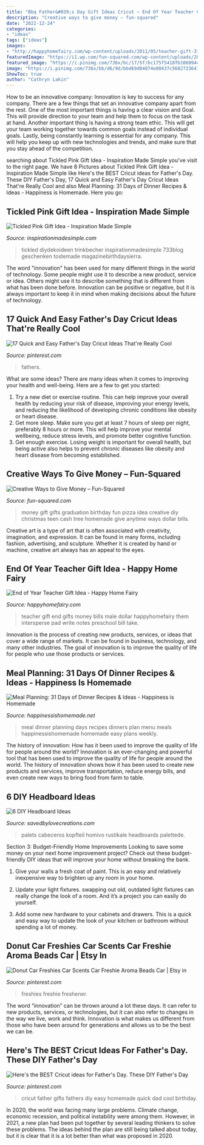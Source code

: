 ```yaml
---
title: "Bbq Father&#039;s Day Gift Ideas Cricut ~ End Of Year Teacher Gift Idea"
description: "Creative ways to give money – fun-squared"
date: "2022-12-24"
categories:
- "ideas"
tags: ["ideas"]
images:
- "http://happyhomefairy.com/wp-content/uploads/2011/05/teacher-gift-31.jpg"
featuredImage: "https://i1.wp.com/fun-squared.com/wp-content/uploads/2018/05/Fun-Money-Gift-Idea-Pizza-Box.jpg?resize=439%2C640&amp;ssl=1"
featured_image: "https://i.pinimg.com/736x/bc/17/5f/bc175f5418fb106094c4c15f8e7b1287.jpg"
image: "https://i.pinimg.com/736x/bb/d6/9d/bbd69d04874e80437c56827236415007.jpg"
ShowToc: true
author: "Cathryn Lakin"
---
```



How to be an innovative company:
Innovation is key to success for any company. There are a few things that set an innovative company apart from the rest. One of the most important things is having a clear vision and Goal. This will provide direction to your team and help them to focus on the task at hand. Another important thing is having a strong team ethic. This will get your team working together towards common goals instead of individual goals. Lastly, being constantly learning is essential for any company. This will help you keep up with new technologies and trends, and make sure that you stay ahead of the competition.

	

		
searching about Tickled Pink Gift Idea - Inspiration Made Simple you've visit to the right page. We have 8 Pictures about Tickled Pink Gift Idea - Inspiration Made Simple like Here&#039;s the BEST Cricut ideas for Father&#039;s Day. These DIY Father&#039;s Day, 17 Quick and Easy Father&#039;s Day Cricut Ideas That&#039;re Really Cool and also Meal Planning: 31 Days of Dinner Recipes &amp; Ideas - Happiness is Homemade. Here you go:
		
    
## Tickled Pink Gift Idea - Inspiration Made Simple

<img loading=lazy src="https://www.inspirationmadesimple.com/wp-content/uploads/2015/04/tickled-pink-gift-idea.jpg" onerror="this.onerror=null;this.src='https://tse4.mm.bing.net/th?id=OIP.NcYEY2nL6VKeP7jMV0SXQgHaLG&amp;pid=15.1';" alt="Tickled Pink Gift Idea - Inspiration Made Simple">

_Source: inspirationmadesimple.com_

>tickled diydekoideen trinkbecher inspirationmadesimple 733blog geschenken tostemade magazinebirthdaysierra. 

	

The word "innovation" has been used for many different things in the world of technology. Some people might use it to describe a new product, service or idea. Others might use it to describe something that is different from what has been done before. Innovation can be positive or negative, but it is always important to keep it in mind when making decisions about the future of technology.

    
## 17 Quick And Easy Father&#039;s Day Cricut Ideas That&#039;re Really Cool

<img loading=lazy src="https://i.pinimg.com/736x/bb/d6/9d/bbd69d04874e80437c56827236415007.jpg" onerror="this.onerror=null;this.src='https://tse1.mm.bing.net/th?id=OIP.6beW8ZLH48-TgTu-arFbrgAAAA&amp;pid=15.1';" alt="17 Quick and Easy Father&#039;s Day Cricut Ideas That&#039;re Really Cool">

_Source: pinterest.com_

>fathers. 

	

What are some ideas?
There are many ideas when it comes to improving your health and well-being. Here are a few to get you started: 
1. Try a new diet or exercise routine. This can help improve your overall health by reducing your risk of disease, improving your energy levels, and reducing the likelihood of developing chronic conditions like obesity or heart disease. 
2. Get more sleep. Make sure you get at least 7 hours of sleep per night, preferably 8 hours or more. This will help improve your mental wellbeing, reduce stress levels, and promote better cognitive function. 
3. Get enough exercise. Losing weight is important for overall health, but being active also helps to prevent chronic diseases like obesity and heart disease from becoming established.

    
## Creative Ways To Give Money – Fun-Squared

<img loading=lazy src="https://i1.wp.com/fun-squared.com/wp-content/uploads/2018/05/Fun-Money-Gift-Idea-Pizza-Box.jpg?resize=439%2C640&amp;ssl=1" onerror="this.onerror=null;this.src='https://tse2.mm.bing.net/th?id=OIP.t0Z57ujam65Z83bvbt7aYwAAAA&amp;pid=15.1';" alt="Creative Ways to Give Money – Fun-Squared">

_Source: fun-squared.com_

>money gift gifts graduation birthday fun pizza idea creative diy christmas teen cash tree homemade give anytime ways dollar bills. 

	

Creative art is a type of art that is often associated with creativity, imagination, and expression. It can be found in many forms, including fashion, advertising, and sculpture. Whether it is created by hand or machine, creative art always has an appeal to the eyes.

    
## End Of Year Teacher Gift Idea - Happy Home Fairy

<img loading=lazy src="http://happyhomefairy.com/wp-content/uploads/2011/05/teacher-gift-31.jpg" onerror="this.onerror=null;this.src='https://tse4.mm.bing.net/th?id=OIP.hzNi_JImt42cVrYxFxAfkQHaFi&amp;pid=15.1';" alt="End of Year Teacher Gift Idea - Happy Home Fairy">

_Source: happyhomefairy.com_

>teacher gift end gifts money bills male dollar happyhomefairy them intersperse pad write notes preschool bill take. 

	

Innovation is the process of creating new products, services, or ideas that cover a wide range of markets. It can be found in business, technology, and many other industries. The goal of innovation is to improve the quality of life for people who use those products or services.

    
## Meal Planning: 31 Days Of Dinner Recipes &amp; Ideas - Happiness Is Homemade

<img loading=lazy src="https://i2.wp.com/www.happinessishomemade.net/wp-content/uploads/2014/12/31-Days-of-Dinners-Meal-Plan.jpg" onerror="this.onerror=null;this.src='https://tse3.mm.bing.net/th?id=OIP.X4fBV7cIJUd6VJgig4DaQgHaKa&amp;pid=15.1';" alt="Meal Planning: 31 Days of Dinner Recipes &amp; Ideas - Happiness is Homemade">

_Source: happinessishomemade.net_

>meal dinner planning days recipes dinners plan menu meals happinessishomemade homemade easy plans weekly. 

	

The history of innovation: How has it been used to improve the quality of life for people around the world?
Innovation is an ever-changing and powerful tool that has been used to improve the quality of life for people around the world. The history of innovation shows how it has been used to create new products and services, improve transportation, reduce energy bills, and even create new ways to bring food from farm to table.

    
## 6 DIY Headboard Ideas

<img loading=lazy src="https://savedbylovecreations.com/wp-content/uploads/2011/08/pallet.jpg" onerror="this.onerror=null;this.src='https://tse3.mm.bing.net/th?id=OIP.QfFWxZUHxjJk-U1sq5CuUwHaLG&amp;pid=15.1';" alt="6 DIY Headboard Ideas">

_Source: savedbylovecreations.com_

>palets cabeceros kopfteil homivo rustikale headboards palettede. 

	

Section 3: Budget-Friendly Home Improvements
Looking to save some money on your next home improvement project? Check out these budget-friendly DIY ideas that will improve your home without breaking the bank.
1. Give your walls a fresh coat of paint. This is an easy and relatively inexpensive way to brighten up any room in your home.

2. Update your light fixtures. swapping out old, outdated light fixtures can really change the look of a room. And it’s a project you can easily do yourself.

3. Add some new hardware to your cabinets and drawers. This is a quick and easy way to update the look of your kitchen or bathroom without spending a lot of money.

    
## Donut Car Freshies Car Scents Car Freshie Aroma Beads Car | Etsy In

<img loading=lazy src="https://i.pinimg.com/736x/bc/17/5f/bc175f5418fb106094c4c15f8e7b1287.jpg" onerror="this.onerror=null;this.src='https://tse3.mm.bing.net/th?id=OIP.YBt_nOEf9cLcd5IqnSyxQgHaHN&amp;pid=15.1';" alt="Donut Car Freshies Car Scents Car Freshie Aroma Beads Car | Etsy in">

_Source: pinterest.com_

>freshies freshie freshener. 

	

The word “innovation” can be thrown around a lot these days. It can refer to new products, services, or technologies, but it can also refer to changes in the way we live, work and think. Innovation is what makes us different from those who have been around for generations and allows us to be the best we can be.

    
## Here&#039;s The BEST Cricut Ideas For Father&#039;s Day. These DIY Father&#039;s Day

<img loading=lazy src="https://i.pinimg.com/736x/4d/b9/af/4db9af59fd99938a470a1816d7d658e2.jpg" onerror="this.onerror=null;this.src='https://tse1.mm.bing.net/th?id=OIP.IDrsNtftE_2AvaRg_rjzjwHaRj&amp;pid=15.1';" alt="Here&#039;s the BEST Cricut ideas for Father&#039;s Day. These DIY Father&#039;s Day">

_Source: pinterest.com_

>cricut father gifts fathers diy easy homemade quick dad cool birthday. 

	

In 2020, the world was facing many large problems. Climate change, economic recession, and political instability were among them. However, in 2021, a new plan had been put together by several leading thinkers to solve these problems. The ideas behind the plan are still being talked about today, but it is clear that it is a lot better than what was proposed in 2020.

